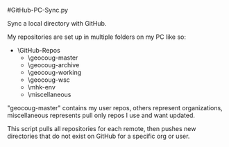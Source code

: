 #GitHub-PC-Sync.py

Sync a local directory with GitHub.

My repositories are set up in multiple folders on my PC like so:

- \GitHub-Repos
  - \geocoug-master
  - \geocoug-archive
  - \geocoug-working
  - \geocoug-wsc
  - \mhk-env
  - \miscellaneous

"geocoug-master" contains my user repos, others represent organizations, miscellaneous represents pull only repos I use and want updated.

This script pulls all repositories for each remote, then pushes new directories that do not exist on GitHub for a specific org or user.

